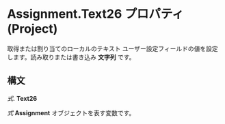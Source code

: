 
# Assignment.Text26 プロパティ (Project)

取得または割り当てのローカルのテキスト ユーザー設定フィールドの値を設定します。読み取りまたは書き込み **文字列** です。


## 構文

 _式_. **Text26**

 _式_ **Assignment** オブジェクトを表す変数です。

